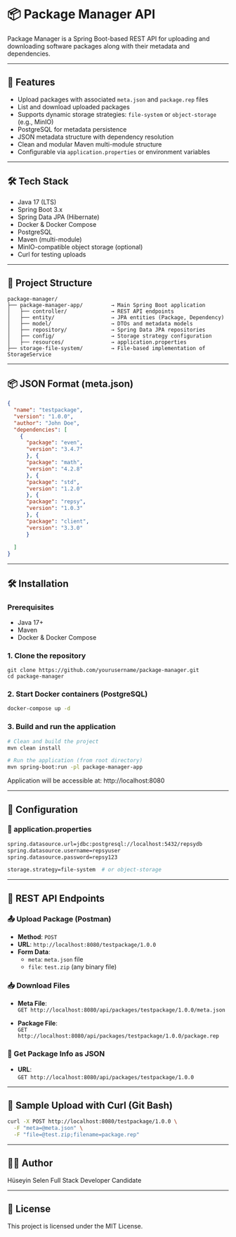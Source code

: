 # 📦 Package Manager API

Package Manager is a Spring Boot-based REST API for uploading and downloading software packages along with their metadata and dependencies.

---

## 🚀 Features

- Upload packages with associated `meta.json` and `package.rep` files
- List and download uploaded packages
- Supports dynamic storage strategies: `file-system` or `object-storage` (e.g., MinIO)
- PostgreSQL for metadata persistence
- JSON metadata structure with dependency resolution
- Clean and modular Maven multi-module structure
- Configurable via `application.properties` or environment variables

---

## 🛠️ Tech Stack

- Java 17 (LTS)
- Spring Boot 3.x
- Spring Data JPA (Hibernate)
- Docker & Docker Compose
- PostgreSQL
- Maven (multi-module)
- MinIO-compatible object storage (optional)
- Curl for testing uploads

---

## 📁 Project Structure

```text
package-manager/
├── package-manager-app/         → Main Spring Boot application
│   ├── controller/              → REST API endpoints
│   ├── entity/                  → JPA entities (Package, Dependency)
│   ├── model/                   → DTOs and metadata models
│   ├── repository/              → Spring Data JPA repositories
│   ├── config/                  → Storage strategy configuration
│   ├── resources/               → application.properties
├── storage-file-system/         → File-based implementation of StorageService
```

---

## 📦 JSON Format (meta.json)

```json
{
  "name": "testpackage",
  "version": "1.0.0",
  "author": "John Doe",
  "dependencies": [
    {
      "package": "even",
      "version": "3.4.7"
      }, {
      "package": "math",
      "version": "4.2.8"
      }, {
      "package": "std",
      "version": "1.2.0"
      }, {
      "package": "repsy",
      "version": "1.0.3"
      }, {
      "package": "client",
      "version": "3.3.0"
      }
      
  ]
}
```

---

## 🛠️ Installation

### Prerequisites

- Java 17+
- Maven
- Docker & Docker Compose

### 1. Clone the repository

```text
git clone https://github.com/yourusername/package-manager.git
cd package-manager
```

### 2. Start Docker containers (PostgreSQL)

```bash
docker-compose up -d
```

### 3. Build and run the application

```bash
# Clean and build the project
mvn clean install

# Run the application (from root directory)
mvn spring-boot:run -pl package-manager-app
```

Application will be accessible at: http://localhost:8080

---

## 🧰 Configuration

### 🔧 application.properties

```bash
spring.datasource.url=jdbc:postgresql://localhost:5432/repsydb
spring.datasource.username=repsyuser
spring.datasource.password=repsy123

storage.strategy=file-system  # or object-storage
```

---

## 🧪 REST API Endpoints

### 📤 Upload Package (Postman)

- **Method**: `POST`
- **URL**: `http://localhost:8080/testpackage/1.0.0`
- **Form Data**:
  - `meta`: `meta.json` file
  - `file`: `test.zip` (any binary file)

### 📥 Download Files

- **Meta File**:  
  `GET http://localhost:8080/api/packages/testpackage/1.0.0/meta.json`

- **Package File**:  
  `GET http://localhost:8080/api/packages/testpackage/1.0.0/package.rep`

### 📄 Get Package Info as JSON

- **URL**:  
  `GET http://localhost:8080/api/packages/testpackage/1.0.0`

---

## 🧪 Sample Upload with Curl (Git Bash)

```bash
curl -X POST http://localhost:8080/testpackage/1.0.0 \
  -F "meta=@meta.json" \
  -F "file=@test.zip;filename=package.rep"
```

---

## 👨‍💻 Author

Hüseyin Selen
Full Stack Developer Candidate

---

## 📄 License

This project is licensed under the MIT License.
